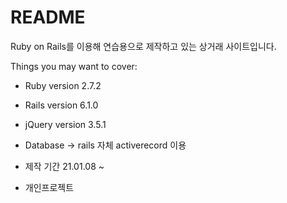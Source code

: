 # README

Ruby on Rails를 이용해 연습용으로 제작하고 있는 상거래 사이트입니다.

Things you may want to cover:

* Ruby version
2.7.2

* Rails version
6.1.0

* jQuery version
3.5.1

* Database -> rails 자체 activerecord 이용

* 제작 기간 21.01.08 ~

* 개인프로젝트